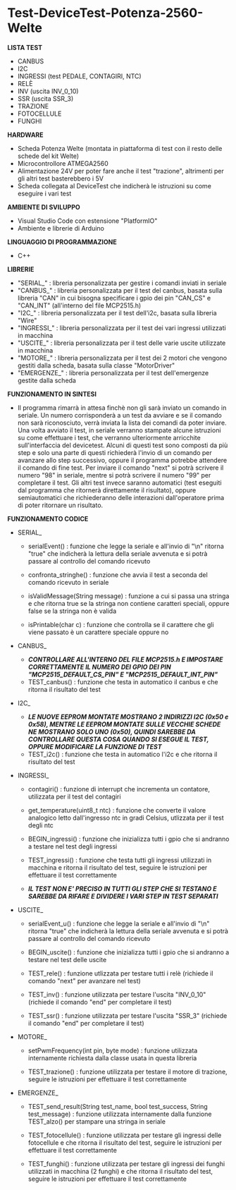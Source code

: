 # Test-DeviceTest-Potenza-2560-Welte

**LISTA TEST**
- CANBUS
- I2C
- INGRESSI (test PEDALE, CONTAGIRI, NTC)
- RELÈ
- INV (uscita INV_0_10)
- SSR (uscita SSR_3)
- TRAZIONE
- FOTOCELLULE
- FUNGHI

**HARDWARE**
- Scheda Potenza Welte (montata in piattaforma di test con il resto delle schede del kit Welte)
- Microcontrollore ATMEGA2560
- Alimentazione 24V per poter fare anche il test "trazione", altrimenti per gli altri test basterebbero i 5V
- Scheda collegata al DeviceTest che indicherà le istruzioni su come eseguire i vari test

**AMBIENTE DI SVILUPPO**
- Visual Studio Code con estensione "PlatformIO"
- Ambiente e librerie di Arduino

**LINGUAGGIO DI PROGRAMMAZIONE**
- C++

**LIBRERIE**
- "SERIAL_" : libreria personalizzata per gestire i comandi inviati in seriale
- "CANBUS_" : libreria personalizzata per il test del canbus, basata sulla libreria "CAN" in cui bisogna specificare i gpio dei pin "CAN_CS" e "CAN_INT" (all'interno del file MCP2515.h)
- "I2C_" : libreria personalizzata per il test dell'i2c, basata sulla libreria "Wire"
- "INGRESSI_" : libreria personalizzata per il test dei vari ingressi utilizzati in macchina
- "USCITE_" : libreria personalizzata per il test delle varie uscite utilizzate in macchina
- "MOTORE_" : libreria personalizzata per il test dei 2 motori che vengono gestiti dalla scheda, basata sulla classe "MotorDriver"
- "EMERGENZE_" : libreria personalizzata per il test dell'emergenze gestite dalla scheda

**FUNZIONAMENTO IN SINTESI**
- Il programma rimarrà in attesa finchè non gli sarà inviato un comando in seriale. Un numero corrisponderà a un test da avviare e se il comando non sarà riconosciuto, verrà inviata la lista dei comandi da poter inviare. Una volta avviato il test, in seriale verranno stampate alcune istruzioni su come effettuare i test, che verranno ulteriormente arricchite sull'interfaccia del devicetest. Alcuni di questi test sono composti da più step e solo una parte di questi richiederà l'invio di un comando per avanzare allo step successivo, oppure il programma potrebbe attendere il comando di fine test. Per inviare il comando "next" si potrà scrivere il numero "98" in seriale, mentre si potrà scrivere il numero "99" per completare il test. Gli altri test invece saranno automatici (test eseguiti dal programma che ritornerà direttamente il risultato), oppure semiautomatici che richiederanno delle interazioni dall'operatore prima di poter ritornare un risultato.

**FUNZIONAMENTO CODICE**
- SERIAL_
  - serialEvent() : funzione che legge la seriale e all'invio di "\n" ritorna "true" che indicherà la lettura della seriale avvenuta e si potrà passare al controllo del comando ricevuto

  - confronta_stringhe() : funzione che avvia il test a seconda del comando ricevuto in seriale

  - isValidMessage(String message) : funzione a cui si passa una stringa e che ritorna true se la stringa non contiene caratteri speciali, oppure false se la stringa non è valida

  - isPrintable(char c) : funzione che controlla se il carattere che gli viene passato è un carattere speciale oppure no

- CANBUS_
  - ***CONTROLLARE ALL'INTERNO DEL FILE MCP2515.h E IMPOSTARE CORRETTAMENTE IL NUMERO DEI GPIO DEI PIN "MCP2515_DEFAULT_CS_PIN" E "MCP2515_DEFAULT_INT_PIN"***
  - TEST_canbus() : funzione che testa in automatico il canbus e che ritorna il risultato del test

- I2C_
  - ***LE NUOVE EEPROM MONTATE MOSTRANO 2 INDIRIZZI I2C (0x50 e 0x58), MENTRE LE EEPROM MONTATE SULLE VECCHIE SCHEDE NE MOSTRANO SOLO UNO (0x50), QUINDI SAREBBE DA CONTROLLARE QUESTA COSA QUANDO SI ESEGUE IL TEST, OPPURE MODIFICARE LA FUNZIONE DI TEST***
  - TEST_i2c() : funzione che testa in automatico l'i2c e che ritorna il risultato del test

- INGRESSI_
  - contagiri() : funzione di interrupt che incrementa un contatore, utilizzata per il test del contagiri

  - get_temperature(uint8_t ntc) : funzione che converte il valore analogico letto dall'ingresso ntc in gradi Celsius, utlizzata per il test degli ntc

  - BEGIN_ingressi() : funzione che inizializza tutti i gpio che si andranno a testare nel test degli ingressi

  - TEST_ingressi() : funzione che testa tutti gli ingressi utilizzati in macchina e ritorna il risultato del test, seguire le istruzioni per effettuare il test correttamente
  - ***IL TEST NON E' PRECISO IN TUTTI GLI STEP CHE SI TESTANO E SAREBBE DA RIFARE E DIVIDERE I VARI STEP IN TEST SEPARATI***

- USCITE_
  - serialEvent_u() : funzione che legge la seriale e all'invio di "\n" ritorna "true" che indicherà la lettura della seriale avvenuta e si potrà passare al controllo del comando ricevuto

  - BEGIN_uscite() : funzione che inizializza tutti i gpio che si andranno a testare nel test delle uscite

  - TEST_rele() : funzione utlizzata per testare tutti i relè (richiede il comando "next" per avanzare nel test)

  - TEST_inv() : funzione utilizzata per testare l'uscita "INV_0_10" (richiede il comando "end" per completare il test)

  - TEST_ssr() : funzione utilizzata per testare l'uscita "SSR_3" (richiede il comando "end" per completare il test)

- MOTORE_
  - setPwmFrequency(int pin, byte mode) : funzione utilizzata internamente richiesta dalla classe usata in questa libreria

  - TEST_trazione() : funzione utilizzata per testare il motore di trazione, seguire le istruzioni per effettuare il test correttamente

- EMERGENZE_
  - TEST_send_result(String test_name, bool test_success, String test_message) : funzione utilizzata internamente dalla funzione TEST_alzo() per stampare una stringa in seriale

  - TEST_fotocellule() : funzione utilizzata per testare gli ingressi delle fotocellule e che ritorna il risultato del test, seguire le istruzioni per effettuare il test correttamente

  - TEST_funghi() : funzione utilizzata per testare gli ingressi dei funghi utilizzati in macchina (2 funghi) e che ritorna il risultato del test, seguire le istruzioni per effettuare il test correttamente
